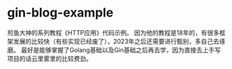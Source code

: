 # gin-blog-example

煎鱼大神的系列教程《HTTP应用》代码示例。
因为他的教程是18年的，有很多框架发展的比较快（有些实现已经废了），2023年之后还需要进行甄别，多自己去琢磨。
最好是能够掌握了Golang基础以及Gin基础之后再去学，因为直接去上手写项目的话云里雾里的比较费劲。

